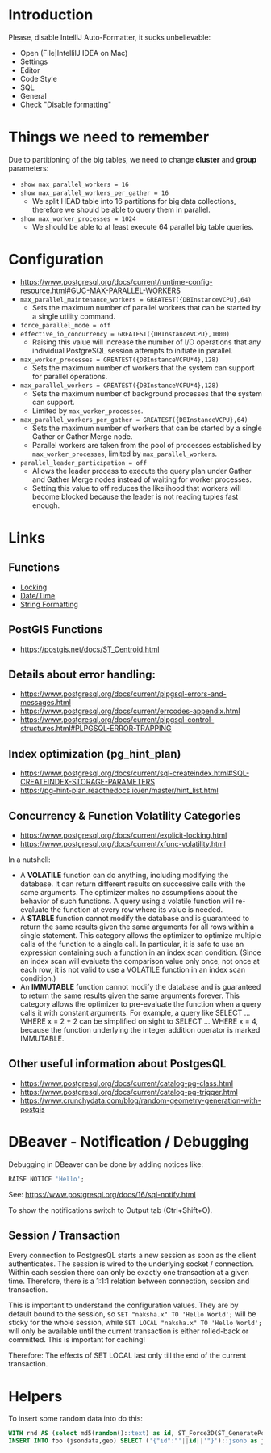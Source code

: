 # Introduction

Please, disable IntelliJ Auto-Formatter, it sucks unbelievable:

- Open (File|IntellilJ IDEA on Mac)
- Settings
- Editor
- Code Style
- SQL
- General
- Check "Disable formatting"

# Things we need to remember

Due to partitioning of the big tables, we need to change **cluster** and **group** parameters:

- `show max_parallel_workers = 16`
- `show max_parallel_workers_per_gather = 16`
  - We split HEAD table into 16 partitions for big data collections, therefore we should be able to query them in parallel.
- `show max_worker_processes = 1024`
  - We should be able to at least execute 64 parallel big table queries.

# Configuration
- https://www.postgresql.org/docs/current/runtime-config-resource.html#GUC-MAX-PARALLEL-WORKERS
- `max_parallel_maintenance_workers = GREATEST({DBInstanceVCPU},64)`
  - Sets the maximum number of parallel workers that can be started by a single utility command.
- `force_parallel_mode = off`
- `effective_io_concurrency = GREATEST({DBInstanceVCPU},1000)`
  - Raising this value will increase the number of I/O operations that any individual PostgreSQL session attempts to initiate in parallel.
- `max_worker_processes = GREATEST({DBInstanceVCPU*4},128)`
  - Sets the maximum number of workers that the system can support for parallel operations.
- `max_parallel_workers = GREATEST({DBInstanceVCPU*4},128)`
  - Sets the maximum number of background processes that the system can support.
  - Limited by `max_worker_processes`.
- `max_parallel_workers_per_gather = GREATEST({DBInstanceVCPU},64)`
  - Sets the maximum number of workers that can be started by a single Gather or Gather Merge node.
  - Parallel workers are taken from the pool of processes established by `max_worker_processes`, limited by `max_parallel_workers`.
- `parallel_leader_participation = off`
  - Allows the leader process to execute the query plan under Gather and Gather Merge nodes instead of waiting for worker processes.
  - Setting this value to off reduces the likelihood that workers will become blocked because the leader is not reading tuples fast enough.

# Links

## Functions
- [Locking](https://www.postgresql.org/docs/current/functions-admin.html#FUNCTIONS-ADVISORY-LOCKS)
- [Date/Time](https://www.postgresql.org/docs/current/functions-datetime.html#FUNCTIONS-DATETIME-CURRENT)
- [String Formatting](https://www.postgresql.org/docs/current/functions-formatting.html)

## PostGIS Functions
- https://postgis.net/docs/ST_Centroid.html

## Details about error handling:
- https://www.postgresql.org/docs/current/plpgsql-errors-and-messages.html
- https://www.postgresql.org/docs/current/errcodes-appendix.html
- https://www.postgresql.org/docs/current/plpgsql-control-structures.html#PLPGSQL-ERROR-TRAPPING

## Index optimization (pg_hint_plan)
- https://www.postgresql.org/docs/current/sql-createindex.html#SQL-CREATEINDEX-STORAGE-PARAMETERS
- https://pg-hint-plan.readthedocs.io/en/master/hint_list.html

## Concurrency & Function Volatility Categories
- https://www.postgresql.org/docs/current/explicit-locking.html
- https://www.postgresql.org/docs/current/xfunc-volatility.html

In a nutshell:

- A **VOLATILE** function can do anything, including modifying the database. It can return different results on successive calls with the same arguments. The optimizer makes no assumptions about the behavior of such functions. A query using a volatile function will re-evaluate the function at every row where its value is needed.
- A **STABLE** function cannot modify the database and is guaranteed to return the same results given the same arguments for all rows within a single statement. This category allows the optimizer to optimize multiple calls of the function to a single call. In particular, it is safe to use an expression containing such a function in an index scan condition. (Since an index scan will evaluate the comparison value only once, not once at each row, it is not valid to use a VOLATILE function in an index scan condition.)
- An **IMMUTABLE** function cannot modify the database and is guaranteed to return the same results given the same arguments forever. This category allows the optimizer to pre-evaluate the function when a query calls it with constant arguments. For example, a query like SELECT ... WHERE x = 2 + 2 can be simplified on sight to SELECT ... WHERE x = 4, because the function underlying the integer addition operator is marked IMMUTABLE.

## Other useful information about PostgesQL
- https://www.postgresql.org/docs/current/catalog-pg-class.html
- https://www.postgresql.org/docs/current/catalog-pg-trigger.html
- https://www.crunchydata.com/blog/random-geometry-generation-with-postgis

# DBeaver - Notification / Debugging
Debugging in DBeaver can be done by adding notices like:

```sql
RAISE NOTICE 'Hello';
```

See: https://www.postgresql.org/docs/16/sql-notify.html

To show the notifications switch to Output tab (Ctrl+Shift+O).

## Session / Transaction

Every connection to PostgresQL starts a new session as soon as the client authenticates. The session is wired to the underlying socket / connection. Within each session there can only be exactly one transaction at a given time. Therefore, there is a 1:1:1 relation between connection, session and transaction.

This is important to understand the configuration values. They are by default bound to the session, so `SET "naksha.x" TO 'Hello World';` will be sticky for the whole session, while `SET LOCAL "naksha.x" TO 'Hello World';` will only be available until the current transaction is either rolled-back or committed. This is important for caching!

Therefore: The effects of SET LOCAL last only till the end of the current transaction.

# Helpers

To insert some random data into do this:

```sql
WITH rnd AS (select md5(random()::text) as id, ST_Force3D(ST_GeneratePoints('POLYGON((0 0, 10 0, 10 10, 0 10, 0 0))', 10)) as g from generate_Series(1,5000))
INSERT INTO foo (jsondata,geo) SELECT ('{"id":"'||id||'"}')::jsonb as jsondata, g FROM rnd;
```
